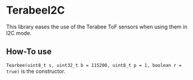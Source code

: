 # TerabeeI2C
This library eases the use of the Terabee ToF sensors when using them in I2C mode.

## How-To use
 
 ```Tearbee(uint8_t s, uint32_t b = 115200, uint8_t p = 1, boolean r = true)``` is the constructor. 
 
